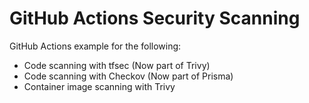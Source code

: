 # GitHub Actions Security Scanning
GitHub Actions example for the following:

- Code scanning with tfsec (Now part of Trivy)
- Code scanning with Checkov (Now part of Prisma)
- Container image scanning with Trivy